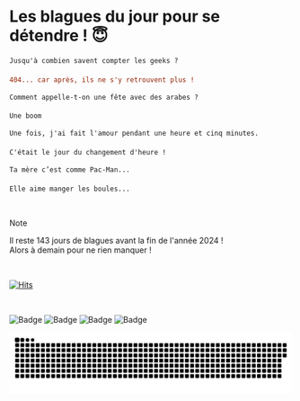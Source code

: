 
<h1>Les blagues du jour pour se détendre ! 😇</h1>

```diff
Jusqu'à combien savent compter les geeks ?

404... car après, ils ne s'y retrouvent plus !
```

```diff
Comment appelle-t-on une fête avec des arabes ?

Une boom
```

```diff
Une fois, j'ai fait l'amour pendant une heure et cinq minutes.

C'était le jour du changement d'heure !
```

```diff
Ta mère c’est comme Pac-Man...

Elle aime manger les boules...
```

<br/>

> [!NOTE]
> Il reste 143 jours de blagues avant la fin de l'année 2024 ! <br/>
> Alors à demain pour ne rien manquer !

<br/>


[![Hits](https://hits.seeyoufarm.com/api/count/incr/badge.svg?url=https%3A%2F%2Fgithub.com%2FClems02%2Fhit-counter&count_bg=%23003E80&title_bg=%235C9FE1&icon=powershell.svg&icon_color=%23FFFFFF&title=Visite&edge_flat=false)](https://hits.seeyoufarm.com)


<br/>


![Badge](https://img.shields.io/badge/Last%20updated%20on-white?style=for-the-badge&logo=clockify)   ![Badge](https://img.shields.io/badge/11/08-white?style=for-the-badge) ![Badge](https://img.shields.io/badge/at-white?style=for-the-badge) ![Badge](https://img.shields.io/badge/02:50-white?style=for-the-badge)


<p align="center">
 <img width="1000" src="assets/github-snake.svg" alt="snake"/>
</p>
